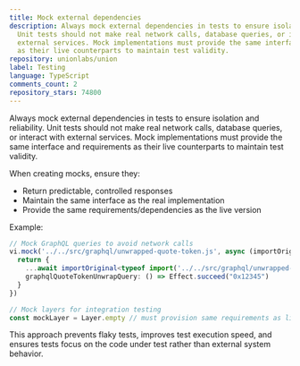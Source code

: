 ```yaml
---
title: Mock external dependencies
description: Always mock external dependencies in tests to ensure isolation and reliability.
  Unit tests should not make real network calls, database queries, or interact with
  external services. Mock implementations must provide the same interface and requirements
  as their live counterparts to maintain test validity.
repository: unionlabs/union
label: Testing
language: TypeScript
comments_count: 2
repository_stars: 74800
---
```


Always mock external dependencies in tests to ensure isolation and reliability. Unit tests should not make real network calls, database queries, or interact with external services. Mock implementations must provide the same interface and requirements as their live counterparts to maintain test validity.

When creating mocks, ensure they:
- Return predictable, controlled responses
- Maintain the same interface as the real implementation
- Provide the same requirements/dependencies as the live version

Example:
```typescript
// Mock GraphQL queries to avoid network calls
vi.mock('../../src/graphql/unwrapped-quote-token.js', async (importOriginal) => {
  return {
    ...await importOriginal<typeof import('../../src/graphql/unwrapped-quote-token.js')>(),
    graphqlQuoteTokenUnwrapQuery: () => Effect.succeed("0x12345")
  }
})

// Mock layers for integration testing
const mockLayer = Layer.empty // must provision same requirements as live layer
```

This approach prevents flaky tests, improves test execution speed, and ensures tests focus on the code under test rather than external system behavior.